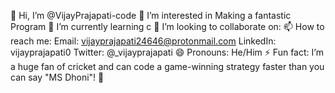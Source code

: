 👋 Hi, I’m @VijayPrajapati-code
👀 I’m interested in Making a fantastic Program
🌱 I’m currently learning c
💞️ I’m looking to collaborate on: 
📫 How to reach me:
Email: vijayprajapati24646@protonmail.com
LinkedIn: vijayprajapati0
Twitter: @_vijayprajapati
😄 Pronouns: He/Him
⚡ Fun fact: I’m a huge fan of cricket and can code a game-winning strategy faster than you can say "MS Dhoni"! 🏏
<!---
VijayPrajapati-code/VijayPrajapati-code is a ✨ special ✨ repository because its `README.md` (this file) appears on your GitHub profile.
You can click the Preview link to take a look at your changes.
--->
